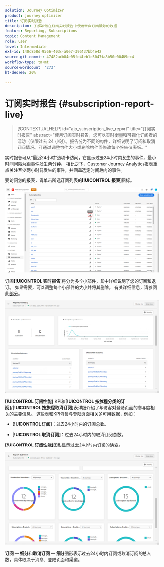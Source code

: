 ```yaml
---
solution: Journey Optimizer
product: journey optimizer
title: 订阅实时报告
description: 了解如何在订阅实时报告中使用来自订阅服务的数据
feature: Reporting, Subscriptions
topic: Content Management
role: User
level: Intermediate
exl-id: 140c858d-9566-403c-a0e7-395437bb4e42
source-git-commit: 47482adb84e05fe41eb1c50479a8b50e00469ec4
workflow-type: tm+mt
source-wordcount: '273'
ht-degree: 20%

---
```


# 订阅实时报告 {#subscription-report-live}

>[!CONTEXTUALHELP]
>id="ajo_subscription_live_report"
>title="订阅实时报告"
>abstract="使用订阅实时报告，您可以实时衡量和可视化订阅者的活动（仅限过去 24 小时）。报告分为不同的构件，详细说明了订阅和取消订阅情况。可通过调整构件大小或删除构件而修改每个报告仪表板。"

实时报告可从“最近24小时”选项卡访问，它显示过去24小时内发生的事件，最小时间间隔为距事件发生两分钟。 相比之下，Customer Journey Analytics报表重点关注至少两小时前发生的事件，并涵盖选定时间段内的事件。

要访问您的报表，请单击所选订阅列表的&#x200B;**[!UICONTROL 报表]**&#x200B;图标。

![](assets/subscription_report_7.png)

订阅&#x200B;**[!UICONTROL 实时报告]**&#x200B;将分为多个小部件，其中详细说明了您的订阅和退订。 如果需要，可以调整每个小部件的大小并将其删除。 有关详细信息，请参阅此[部分](live-report.md)。

![](assets/subscription_report_3.png)

**[!UICONTROL 订阅性能]** KPI和&#x200B;**[!UICONTROL 按旅程分类的订阅]**/**[!UICONTROL 按旅程取消订阅]**&#x200B;表详细介绍了与访客对登陆页面的参与度相关的主要信息。 这些表和KPI包含与登陆页面相关的可用数据，例如：

* **[!UICONTROL 订阅]**：过去24小时内的订阅总数。

* **[!UICONTROL 取消订阅]**：过去24小时内的取消订阅总数。

**[!UICONTROL 订阅性能]**&#x200B;图形显示过去24小时内订阅的演变。

![](assets/subscription_report_4.png)

**订阅 — 细分**&#x200B;和&#x200B;**取消订阅 — 细分**&#x200B;图形表示过去24小时内订阅或取消订阅的总人数，具体取决于消息、登陆页面和渠道。
